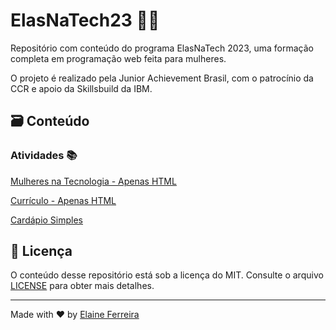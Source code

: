 # ElasNaTech23 👩‍💻
Repositório com conteúdo do programa ElasNaTech 2023, uma formação completa em programação web feita para mulheres.

O projeto é realizado pela Junior Achievement Brasil, com o patrocínio da CCR e apoio da Skillsbuild da IBM.

## 🗃️ Conteúdo
### Atividades 📚
[Mulheres na Tecnologia - Apenas HTML](https://elainefs.github.io/ElasNaTech23/mulheres-na-tecnologia)

[Currículo - Apenas HTML](https://elainefs.github.io/ElasNaTech23/projeto-curriculo/)

[Cardápio Simples](https://elainefs.github.io/ElasNaTech23/cardapio-simples/)

## 📄 Licença
O conteúdo desse repositório está sob a licença do MIT. Consulte o arquivo [LICENSE](/LICENSE) para obter mais detalhes.

--- 

Made with ❤️ by [Elaine Ferreira](https://github.com/elainefs)